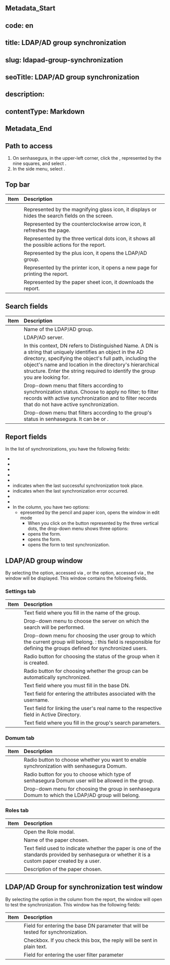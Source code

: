 ## Metadata_Start 
## code: en
## title: LDAP/AD group synchronization 
## slug: ldapad-group-synchronization 
## seoTitle: LDAP/AD group synchronization 
## description:  
## contentType: Markdown 
## Metadata_End
## Path to access

1. On senhasegura, in the upper-left corner, click the , represented by the nine squares, and select .  
2. In the side menu, select .

## Top bar

| Item  | Description |
| :---- | :---- |
|   |  |
|  | Represented by the magnifying glass icon, it displays or hides the search fields on the screen. |
|  | Represented by the counterclockwise arrow icon, it refreshes the page. |
|  | Represented by the three vertical dots icon, it shows all the possible actions for the report. |
|  | Represented by the plus icon, it opens the LDAP/AD group. |
|  | Represented by the printer icon, it opens a new page for printing the report. |
|  | Represented by the paper sheet icon, it downloads the report. |

## Search fields

| Item | Description |
| :---- | :---- |
|  | Name of the LDAP/AD group. |
|  | LDAP/AD server. |
|  | In this context, DN refers to Distinguished Name. A DN is a string that uniquely identifies an object in the AD directory, specifying the object's full path, including the object's name and location in the directory's hierarchical structure. Enter the string required to identify the group you are looking for. |
|  | Drop-down menu that filters according to synchronization status. Choose  to apply no filter;  to filter records with active synchronization and  to filter records that do not have active synchronization. |
|  | Drop-down menu that filters according to the group's status in senhasegura. It can be  or . |

## Report fields

In the list of synchronizations, you have the following fields:

*   
*   
*   
*   
*   
*  indicates when the last successful synchronization took place.  
*  indicates when the last synchronization error occurred.  
*   
*   
* In the  column, you have two options:  
  * epresented by the pencil and paper icon, opens the  window in edit mode  
    * When you click on the button represented by the three vertical dots, the drop-down menu shows three options:  
    *  opens the  form.  
    *  opens the  form.  
    *  opens the  form to test synchronization.

## LDAP/AD group window

By selecting the  option, accessed via , or the  option, accessed via , the  window will be displayed. This window contains the following fields.

### Settings tab

| Item | Description |
| :---- | :---- |
|  | Text field where you fill in the name of the group. |
|  | Drop-down menu to choose the server on which the search will be performed. |
|  | Drop-down menu for choosing the user group to which the current group will belong. : this field is responsible for defining the groups defined for synchronized users. |
|  | Radio button for choosing the status of the group when it is created. |
|  | Radio button for choosing whether the group can be automatically synchronized. |
|  | Text field where you must fill in the base DN. |
|  | Text field for entering the attributes associated with the username. |
|  | Text field for linking the user's real name to the respective field in Active Directory. |
|  | Text field where you fill in the group's search parameters. |

### Domum tab

| Item | Description |
| :---- | :---- |
|  | Radio button to choose whether you want to enable synchronization with senhasegura Domum. |
|  | Radio button for you to choose which type of senhasegura Domum user will be allowed in the group. |
|  | Drop-down menu for choosing the group in senhasegura Domum to which the LDAP/AD group will belong. |

### Roles tab

| Item | Description |
| :---- | :---- |
|  | Open the Role modal. |
|  | Name of the paper chosen. |
|  | Text field used to indicate whether the paper is one of the standards provided by senhasegura or whether it is a custom paper created by a user. |
|  | Description of the paper chosen. |

## LDAP/AD Group for synchronization test window

By selecting the  option in the  column from the  report, the  window will open to test the synchronization. This window has the following fields:

| Item | Description |
| :---- | :---- |
|  | Field for entering the base DN parameter that will be tested for synchronization. |
|  | Checkbox. If you check this box, the reply will be sent in plain text. |
|  | Field for entering the user filter parameter |